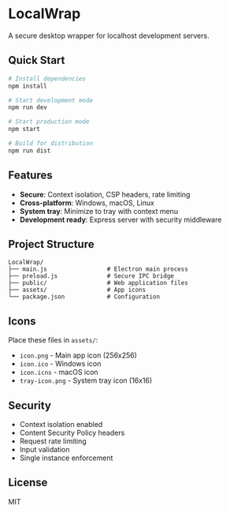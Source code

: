 # LocalWrap

A secure desktop wrapper for localhost development servers.

## Quick Start

```bash
# Install dependencies
npm install

# Start development mode
npm run dev

# Start production mode
npm start

# Build for distribution
npm run dist
```

## Features

- **Secure**: Context isolation, CSP headers, rate limiting
- **Cross-platform**: Windows, macOS, Linux
- **System tray**: Minimize to tray with context menu
- **Development ready**: Express server with security middleware

## Project Structure

```
LocalWrap/
├── main.js                 # Electron main process
├── preload.js              # Secure IPC bridge
├── public/                 # Web application files
├── assets/                 # App icons
└── package.json            # Configuration
```

## Icons

Place these files in `assets/`:
- `icon.png` - Main app icon (256x256)
- `icon.ico` - Windows icon
- `icon.icns` - macOS icon  
- `tray-icon.png` - System tray icon (16x16)

## Security

- Context isolation enabled
- Content Security Policy headers
- Request rate limiting
- Input validation
- Single instance enforcement

## License

MIT

